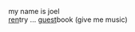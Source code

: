 my name is joel  
[ren](https://rentry.co/daratango)try ... [guest](https://joel.123guestbook.com/)book (give me music)
